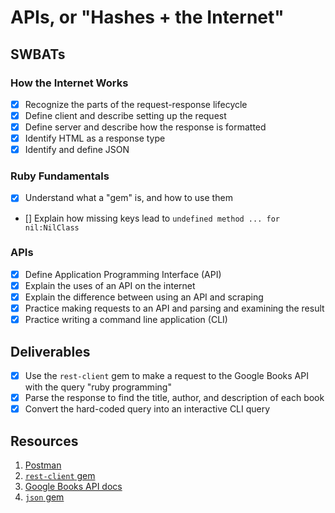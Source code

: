 # APIs, or "Hashes + the Internet"

## SWBATs

### How the Internet Works
 - [x] Recognize the parts of the request-response lifecycle
 - [x] Define client and describe setting up the request
 - [x] Define server and describe how the response is formatted
 - [x] Identify HTML as a response type
 - [x] Identify and define JSON

### Ruby Fundamentals
 - [x] Understand what a "gem" is, and how to use them
 - [] Explain how missing keys lead to `undefined method ... for nil:NilClass`

### APIs
 - [x] Define Application Programming Interface (API)
 - [x] Explain the uses of an API on the internet
 - [x] Explain the difference between using an API and scraping
 - [x] Practice making requests to an API and parsing and examining the result
 - [x] Practice writing a command line application (CLI)

## Deliverables
 - [x] Use the `rest-client` gem to make a request to the Google Books API with the query "ruby programming"
 - [x] Parse the response to find the title, author, and description of each book
 - [x] Convert the hard-coded query into an interactive CLI query

## Resources
1. [Postman](https://www.getpostman.com/)
2. [`rest-client` gem](https://github.com/rest-client/rest-client#usage-raw-url)
3. [Google Books API docs](https://developers.google.com/books/docs/v1/using#WorkingVolumes)
4. [`json` gem](https://ruby-doc.org/stdlib-2.0.0/libdoc/json/rdoc/JSON.html#method-i-parse)

